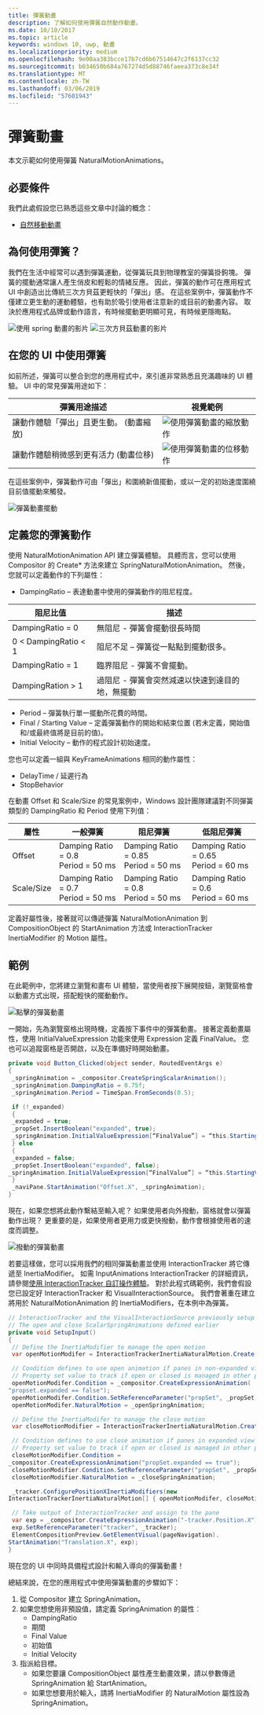```yaml
---
title: 彈簧動畫
description: 了解如何使用彈簧自然動作動畫。
ms.date: 10/10/2017
ms.topic: article
keywords: windows 10, uwp, 動畫
ms.localizationpriority: medium
ms.openlocfilehash: 9e00aa383bcce17b7cd6b67514647c2f6137cc32
ms.sourcegitcommit: b034650b684a767274d5d88746faeea373c8e34f
ms.translationtype: MT
ms.contentlocale: zh-TW
ms.lasthandoff: 03/06/2019
ms.locfileid: "57601943"
---
```

# <a name="spring-animations"></a>彈簧動畫

本文示範如何使用彈簧 NaturalMotionAnimations。

## <a name="prerequisites"></a>必要條件

我們此處假設您已熟悉這些文章中討論的概念：

- [自然移動動畫](natural-animations.md)

## <a name="why-springs"></a>為何使用彈簧？

我們在生活中經常可以遇到彈簧運動，從彈簧玩具到物理教室的彈簧掛鉤塊。 彈簧的擺動通常讓人產生俏皮和輕鬆的情緒反應。 因此，彈簧的動作可在應用程式 UI 中創造出比傳統三次方貝茲更輕快的「彈出」感。 在這些案例中，彈簧動作不僅建立更生動的運動體驗，也有助於吸引使用者注意新的或目前的動畫內容。 取決於應用程式品牌或動作語言，有時候擺動更明顯可見，有時候更隱晦點。

![使用 spring 動畫的影片](images/animation/offset-spring.gif)
![三次方貝茲動畫的影片](images/animation/offset-cubic-bezier.gif)

## <a name="using-springs-in-your-ui"></a>在您的 UI 中使用彈簧

如前所述，彈簧可以整合到您的應用程式中，來引進非常熟悉且充滿趣味的 UI 體驗。 UI 中的常見彈簧用途如下：

| 彈簧用途描述 | 視覺範例 |
| ------------------------ | -------------- |
| 讓動作體驗「彈出」且更生動。 (動畫縮放) | ![使用彈簧動畫的縮放動作](images/animation/scale-spring.gif) |
| 讓動作體驗稍微感到更有活力 (動畫位移) | ![使用彈簧動畫的位移動作](images/animation/offset-spring.gif) |

在這些案例中，彈簧動作可由「彈出」和圍繞新值擺動，或以一定的初始速度圍繞目前值擺動來觸發。

![彈簧動畫擺動](images/animation/spring-animation-diagram.png)

## <a name="defining-your-spring-motion"></a>定義您的彈簧動作

使用 NaturalMotionAnimation API 建立彈簧體驗。 具體而言，您可以使用 Compositor 的 Create* 方法來建立 SpringNaturalMotionAnimation。 然後，您就可以定義動作的下列屬性：

- DampingRatio – 表達動畫中使用的彈簧動作的阻尼程度。

| 阻尼比值 | 描述 |
| ------------------- | ----------- |
| DampingRatio = 0 | 無阻尼 - 彈簧會擺動很長時間 |
| 0 < DampingRatio < 1 | 阻尼不足 – 彈簧從一點點到擺動很多。 |
| DampingRatio = 1 | 臨界阻尼 - 彈簧不會擺動。 |
| DampingRation > 1 | 過阻尼 - 彈簧會突然減速以快速到達目的地，無擺動 |

- Period – 彈簧執行單一擺動所花費的時間。
- Final / Starting Value – 定義彈簧動作的開始和結束位置 (若未定義，開始值和/或最終值將是目前的值)。
- Initial Velocity – 動作的程式設計初始速度。

您也可以定義一組與 KeyFrameAnimations 相同的動作屬性：

- DelayTime / 延遲行為
- StopBehavior

在動畫 Offset 和 Scale/Size 的常見案例中，Windows 設計團隊建議對不同彈簧類型的 DampingRatio 和 Period 使用下列值：

| 屬性 | 一般彈簧 | 阻尼彈簧 | 低阻尼彈簧 |
| -------- | ------------- | --------------- | -------------------- |
| Offset | Damping Ratio = 0.8 <br/> Period = 50 ms | Damping Ratio = 0.85 <br/> Period = 50 ms | Damping Ratio = 0.65 <br/> Period = 60 ms |
| Scale/Size | Damping Ratio = 0.7 <br/> Period = 50 ms | Damping Ratio = 0.8 <br/> Period = 50 ms | Damping Ratio = 0.6 <br/> Period = 60 ms |

定義好屬性後，接著就可以傳遞彈簧 NaturalMotionAnimation 到 CompositionObject 的 StartAnimation 方法或 InteractionTracker InertiaModifier 的 Motion 屬性。

## <a name="example"></a>範例

在此範例中，您將建立瀏覽和畫布 UI 體驗，當使用者按下展開按鈕，瀏覽窗格會以動畫方式出現，搭配輕快的擺動動作。

![點擊的彈簧動畫](images/animation/spring-animation-on-click.gif)

一開始，先為瀏覽窗格出現時機，定義按下事件中的彈簧動畫。 接著定義動畫屬性，使用 InitialValueExpression 功能來使用 Expression 定義 FinalValue。 您也可以追蹤窗格是否開啟，以及在準備好時開始動畫。

```csharp
private void Button_Clicked(object sender, RoutedEventArgs e)
{
 _springAnimation = _compositor.CreateSpringScalarAnimation();
 _springAnimation.DampingRatio = 0.75f;
 _springAnimation.Period = TimeSpan.FromSeconds(0.5);

 if (!_expanded)
 {
 _expanded = true;
 _propSet.InsertBoolean("expanded", true);
 _springAnimation.InitialValueExpression[“FinalValue”] = “this.StartingValue + 250”;
 } else
 {
 _expanded = false;
 _propSet.InsertBoolean("expanded", false);
_springAnimation.InitialValueExpression[“FinalValue”] = “this.StartingValue - 250”;
 }
 _naviPane.StartAnimation("Offset.X", _springAnimation);
}
```

現在，如果您想將此動作繫結至輸入呢？ 如果使用者向外撥動，窗格就會以彈簧動作出現？ 更重要的是，如果使用者更用力或更快撥動，動作會根據使用者的速度而調整。

![撥動的彈簧動畫](images/animation/spring-animation-on-swipe.gif)

若要這樣做，您可以採用我們的相同彈簧動畫並使用 InteractionTracker 將它傳遞至 InertiaModifier。 如需 InputAnimations InteractionTracker 的詳細資訊，請參閱[使用 InteractionTracker 自訂操作體驗](interaction-tracker-manipulations.md)。 對於此程式碼範例，我們會假設您已設定好 InteractionTracker 和 VisualInteractionSource。 我們會著重在建立將用於 NaturalMotionAnimation 的 InertiaModifiers，在本例中為彈簧。

```csharp
// InteractionTracker and the VisualInteractionSource previously setup
// The open and close ScalarSpringAnimations defined earlier
private void SetupInput()
{
 // Define the InertiaModifier to manage the open motion
 var openMotionModifer = InteractionTrackerInertiaNaturalMotion.Create(compositor);

 // Condition defines to use open animation if panes in non-expanded view
 // Property set value to track if open or closed is managed in other part of code
 openMotionModifer.Condition = _compositor.CreateExpressionAnimation(
"propset.expanded == false");
 openMotionModifer.Condition.SetReferenceParameter("propSet", _propSet);
 openMotionModifer.NaturalMotion = _openSpringAnimation;

 // Define the InertiaModifer to manage the close motion
 var closeMotionModifier = InteractionTrackerInertiaNaturalMotion.Create(_compositor);

 // Condition defines to use close animation if panes in expanded view
 // Property set value to track if open or closed is managed in other part of code
 closeMotionModifier.Condition = 
_compositor.CreateExpressionAnimation("propSet.expanded == true");
 closeMotionModifier.Condition.SetReferenceParameter("propSet", _propSet);
 closeMotionModifier.NaturalMotion = _closeSpringAnimation;

 _tracker.ConfigurePositionXInertiaModifiers(new 
InteractionTrackerInertiaNaturalMotion[] { openMotionModifer, closeMotionModifier});

 // Take output of InteractionTracker and assign to the pane
 var exp = _compositor.CreateExpressionAnimation("-tracker.Position.X");
 exp.SetReferenceParameter("tracker", _tracker);
 ElementCompositionPreview.GetElementVisual(pageNavigation).
StartAnimation("Translation.X", exp);
}
```

現在您的 UI 中同時具備程式設計和輸入導向的彈簧動畫！

總結來說，在您的應用程式中使用彈簧動畫的步驟如下：

1. 從 Compositor 建立 SpringAnimation。
1. 如果您想使用非預設值，請定義 SpringAnimation 的屬性︰
    - DampingRatio
    - 期間
    - Final Value
    - 初始值
    - Initial Velocity
1. 指派給目標。
    - 如果您要讓 CompositionObject 屬性產生動畫效果，請以參數傳遞 SpringAnimation 給 StartAnimation。
    - 如果您想要用於輸入，請將 InertiaModifier 的 NaturalMotion 屬性設為 SpringAnimation。

